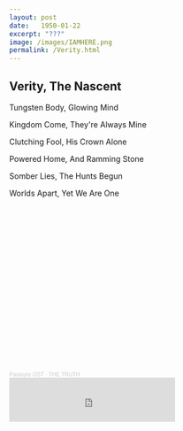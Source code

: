 ```yaml
---
layout: post
date:   1950-01-22
excerpt: "???"
image: /images/IAMHERE.png
permalink: /Verity.html
---
```


## Verity, The Nascent

Tungsten Body, Glowing Mind

Kingdom Come, They're Always Mine

Clutching Fool, His Crown Alone

Powered Home, And Ramming Stone

Somber Lies, The Hunts Begun

Worlds Apart, Yet We Are One

<iframe width="100%" height="300" scrolling="no" frameborder="no" allow="autoplay" src=></iframe><div style="font-size: 10px; color: #cccccc;line-break: anywhere;word-break: normal;overflow: hidden;white-space: nowrap;text-overflow: ellipsis; font-family: Interstate,Lucida Grande,Lucida Sans Unicode,Lucida Sans,Garuda,Verdana,Tahoma,sans-serif;font-weight: 100;"><a href="https://soundcloud.com/parasyte-the-maxim-ost" title="Parasyte OST" target="_blank" style="color: #cccccc; text-decoration: none;">Parasyte OST</a> · <a href="https://soundcloud.com/parasyte-the-maxim-ost/the-truth" title="THE TRUTH" target="_blank" style="color: #cccccc; text-decoration: none;">THE TRUTH</a></div>

<iframe src="https://w.soundcloud.com/player/?url=https%3A//api.soundcloud.com/tracks/183942446&color=%23ff5500&auto_play=true&hide_related=false&show_comments=true&show_user=true&show_reposts=false&show_teaser=true&visual=true" width="300" height="80" frameborder="0" allowtransparency="true" allow="encrypted-media"></iframe>
